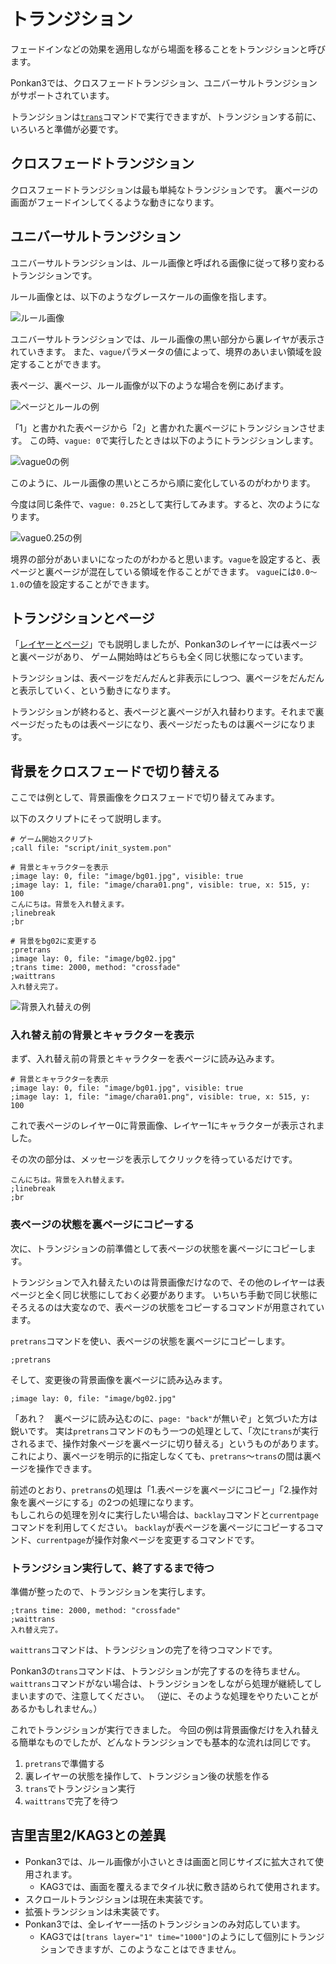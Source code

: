 # トランジション

フェードインなどの効果を適用しながら場面を移ることをトランジションと呼びます。

Ponkan3では、クロスフェードトランジション、ユニバーサルトランジションがサポートされています。

トランジションは[`trans`](../ref/command_ref.md#trans)コマンドで実行できますが、トランジションする前に、いろいろと準備が必要です。

## クロスフェードトランジション

クロスフェードトランジションは最も単純なトランジションです。
裏ページの画面がフェードインしてくるような動きになります。

## ユニバーサルトランジション

ユニバーサルトランジションは、ルール画像と呼ばれる画像に従って移り変わるトランジションです。

ルール画像とは、以下のようなグレースケールの画像を指します。

![ルール画像](image/trans_01.png)

ユニバーサルトランジションでは、ルール画像の黒い部分から裏レイヤが表示されていきます。
また、`vague`パラメータの値によって、境界のあいまい領域を設定することができます。

表ページ、裏ページ、ルール画像が以下のような場合を例にあげます。

![ページとルールの例](image/trans_02.png)

「1」と書かれた表ページから「2」と書かれた裏ページにトランジションさせます。
この時、`vague: 0`で実行したときは以下のようにトランジションします。

![vague0の例](image/trans_03.png)

このように、ルール画像の黒いところから順に変化しているのがわかります。

今度は同じ条件で、`vague: 0.25`として実行してみます。すると、次のようになります。

![vague0.25の例](image/trans_04.png)

境界の部分があいまいになったのがわかると思います。`vague`を設定すると、表ページと裏ページが混在している領域を作ることができます。
`vague`には`0.0～1.0`の値を設定することができます。

## トランジションとページ

「[レイヤーとページ](./layer.md)」でも説明しましたが、Ponkan3のレイヤーには表ページと裏ページがあり、
ゲーム開始時はどちらも全く同じ状態になっています。

トランジションは、表ページをだんだんと非表示にしつつ、裏ページをだんだんと表示していく、という動きになります。

トランジションが終わると、表ページと裏ページが入れ替わります。それまで裏ページだったものは表ページになり、表ページだったものは裏ページになります。

## 背景をクロスフェードで切り替える

ここでは例として、背景画像をクロスフェードで切り替えてみます。

以下のスクリプトにそって説明します。

```plain
# ゲーム開始スクリプト
;call file: "script/init_system.pon"

# 背景とキャラクターを表示
;image lay: 0, file: "image/bg01.jpg", visible: true
;image lay: 1, file: "image/chara01.png", visible: true, x: 515, y: 100
こんにちは。背景を入れ替えます。
;linebreak
;br

# 背景をbg02に変更する
;pretrans
;image lay: 0, file: "image/bg02.jpg"
;trans time: 2000, method: "crossfade"
;waittrans
入れ替え完了。
```

![背景入れ替えの例](image/trans_05.png)

### 入れ替え前の背景とキャラクターを表示

まず、入れ替え前の背景とキャラクターを表ページに読み込みます。

```plain
# 背景とキャラクターを表示
;image lay: 0, file: "image/bg01.jpg", visible: true
;image lay: 1, file: "image/chara01.png", visible: true, x: 515, y: 100
```

これで表ページのレイヤー0に背景画像、レイヤー1にキャラクターが表示されました。

その次の部分は、メッセージを表示してクリックを待っているだけです。

```plain
こんにちは。背景を入れ替えます。
;linebreak
;br
```

### 表ページの状態を裏ページにコピーする

次に、トランジションの前準備として表ページの状態を裏ページにコピーします。

トランジションで入れ替えたいのは背景画像だけなので、その他のレイヤーは表ページと全く同じ状態にしておく必要があります。
いちいち手動で同じ状態にそろえるのは大変なので、表ページの状態をコピーするコマンドが用意されています。

`pretrans`コマンドを使い、表ページの状態を裏ページにコピーします。

```plain
;pretrans
```

そして、変更後の背景画像を裏ページに読み込みます。

```plain
;image lay: 0, file: "image/bg02.jpg"
```

「あれ？　裏ページに読み込むのに、`page: "back"`が無いぞ」と気づいた方は鋭いです。
実は`pretrans`コマンドのもう一つの処理として、「次に`trans`が実行されるまで、操作対象ページを裏ページに切り替える」というものがあります。
これにより、裏ページを明示的に指定しなくても、`pretrans`～`trans`の間は裏ページを操作できます。

<div class="note">
前述のとおり、<code>pretrans</code>の処理は「1.表ページを裏ページにコピー」「2.操作対象を裏ページにする」の2つの処理になります。<br>
もしこれらの処理を別々に実行したい場合は、<code>backlay</code>コマンドと<code>currentpage</code>コマンドを利用してください。
<code>backlay</code>が表ページを裏ページにコピーするコマンド、<code>currentpage</code>が操作対象ページを変更するコマンドです。
</div>

### トランジション実行して、終了するまで待つ

準備が整ったので、トランジションを実行します。

```plain
;trans time: 2000, method: "crossfade"
;waittrans
入れ替え完了。
```

`waittrans`コマンドは、トランジションの完了を待つコマンドです。

Ponkan3の`trans`コマンドは、トランジションが完了するのを待ちません。`waittrans`コマンドがない場合は、トランジションをしながら処理が継続してしまいますので、注意してください。
（逆に、そのような処理をやりたいことがあるかもしれません。）

これでトランジションが実行できました。
今回の例は背景画像だけを入れ替える簡単なものでしたが、どんなトランジションでも基本的な流れは同じです。

1. `pretrans`で準備する
2. 裏レイヤーの状態を操作して、トランジション後の状態を作る
3. `trans`でトランジション実行
4. `waittrans`で完了を待つ

## 吉里吉里2/KAG3との差異

- Ponkan3では、ルール画像が小さいときは画面と同じサイズに拡大されて使用されます。
    - KAG3では、画面を覆えるまでタイル状に敷き詰められて使用されます。
- スクロールトランジションは現在未実装です。
- 拡張トランジションは未実装です。
- Ponkan3では、全レイヤー一括のトランジションのみ対応しています。
    - KAG3では`[trans layer="1" time="1000"]`のようにして個別にトランジションできますが、このようなことはできません。
